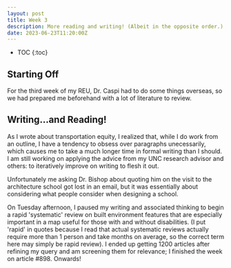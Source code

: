 ```yaml
---
layout: post
title: Week 3
description: More reading and writing! (Albeit in the opposite order.)
date: 2023-06-23T11:20:00Z
---
```


* TOC
{:toc}

## Starting Off
For the third week of my REU, Dr. Caspi had to do some things overseas, so we had prepared me beforehand with a lot of literature to review.

## Writing...and Reading!
As I wrote about transportation equity, I realized that, while I do work from an outline, I have a tendency to obsess over paragraphs unecessarily, which causes me to take a much longer time in formal writing than I should. I am still working on applying the advice from my UNC research advisor and others: to iteratively improve on writing to flesh it out. 

Unfortunately me asking Dr. Bishop about quoting him on the visit to the architecture school got lost in an email, but it was essentially about considering what people consider when designing a school.

On Tuesday afternoon, I paused my writing and associated thinking to begin a rapid 'systematic' review on built environment features that are especially important in a map useful for those with and without disabilities. (I put 'rapid' in quotes because I read that actual systematic reviews actually require more than 1 person and take months on average, so the correct term here may simply be rapid review). I ended up getting 1200 articles after refining my query and am screening them for relevance; I finished the week on article #898. Onwards!